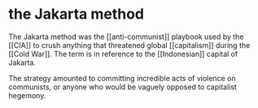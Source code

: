 # the Jakarta method

The Jakarta method was the [[anti-communist]] playbook used by the [[CIA]] to crush anything that threatened global [[capitalism]] during the [[Cold War]]. The term is in reference to the [[Indonesian]] capital of Jakarta.

The strategy amounted to committing incredible acts of violence on communists, or anyone who would be vaguely opposed to capitalist hegemony.
